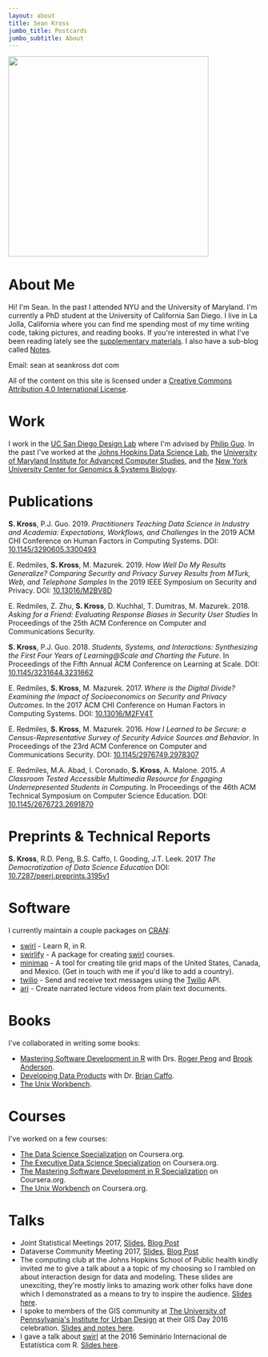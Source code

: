 ```yaml
---
layout: about
title: Sean Kross
jumbo_title: Postcards
jumbo_subtitle: About
---
```


<img src="https://pbs.twimg.com/profile_images/851893231235338242/339Vr6Cp_400x400.jpg" class="img-rounded" style="height:25rem">

# About Me

Hi! I'm Sean. In the past I attended NYU and the University of Maryland. I'm
currently a PhD student at the University of California San Diego.
I live in La Jolla, California where you can find me spending most of my time writing
code, taking pictures, and reading books. If you're interested in what I've been
reading lately see the [supplementary materials](supplementary-materials.html).
I also have a sub-blog called [Notes](http://seankross.com/notes/).

Email: sean at seankross dot com

All of the content on this site is licensed under a <a rel="license" href="https://creativecommons.org/licenses/by/4.0/">Creative Commons Attribution 4.0 International License</a>.

# Work

I work in the [UC San Diego Design Lab](http://designlab.ucsd.edu/) where I'm advised by
[Philip Guo](http://pgbovine.net/). In the past I've
worked at the [Johns Hopkins Data Science Lab](http://jhudatascience.org/), the
[University of Maryland Institute for Advanced Computer Studies](http://www.umiacs.umd.edu/),
and the
[New York University Center for Genomics & Systems Biology](http://cgsb.as.nyu.edu/page/home).

# Publications

**S. Kross**, P.J. Guo. 2019. *Practitioners Teaching Data Science in Industry and Academia: Expectations, Workflows, and Challenges* In the 2019 ACM CHI Conference on Human Factors in Computing Systems. DOI: [10.1145/3290605.3300493](https://seankross.com/chi-2019/)

E. Redmiles, **S. Kross**, M. Mazurek. 2019. *How Well Do My Results Generalize? Comparing Security and Privacy Survey Results from MTurk, Web, and Telephone Samples* In the 2019 IEEE Symposium on Security and Privacy. DOI: [10.13016/M2BV8D](http://drum.lib.umd.edu/handle/1903/19164)

E. Redmiles, Z. Zhu, **S. Kross**, D. Kuchhal, T. Dumitras, M. Mazurek. 2018. *Asking for a Friend: Evaluating Response Biases in Security User Studies* In Proceedings of the 25th ACM Conference on Computer and Communications Security.

**S. Kross**, P.J. Guo. 2018. *Students, Systems, and Interactions: Synthesizing the First Four Years of Learning@Scale and Charting the Future*. In Proceedings of the Fifth Annual ACM Conference on Learning at Scale. DOI: [10.1145/3231644.3231662](https://seankross.com/las-2018/)

E. Redmiles, **S. Kross**, M. Mazurek. 2017. *Where is the Digital Divide? Examining the Impact of Socioeconomics on Security and Privacy Outcomes*. In the 2017 ACM CHI Conference on Human Factors in Computing Systems. DOI: [10.13016/M2FV4T](https://cs.umd.edu/~eredmiles/camera-ready-low-ses.pdf)

E. Redmiles, **S. Kross**, M. Mazurek. 2016. *How I Learned to be Secure: a Census-Representative Survey of Security Advice Sources and Behavior*. In Proceedings of the 23rd ACM Conference on Computer and Communications Security. DOI: [10.1145/2976749.2978307](https://www.umiacs.umd.edu/~mmazurek/papers/ccs2016-learned-secure.pdf)

E. Redmiles, M.A. Abad, I. Coronado, **S. Kross**, A. Malone. 2015. *A Classroom Tested Accessible Multimedia Resource for Engaging Underrepresented Students in Computing*. In Proceedings of the 46th ACM Technical Symposium on Computer Science Education. DOI: [10.1145/2676723.2691870](http://dl.acm.org/citation.cfm?id=2691870)

# Preprints & Technical Reports

**S. Kross**, R.D. Peng, B.S. Caffo, I. Gooding, J.T. Leek. 2017 *The Democratization of Data Science Education* DOI: [10.7287/peerj.preprints.3195v1](https://peerj.com/preprints/3195/)

# Software

I currently maintain a couple packages on [CRAN](https://www.r-project.org/):

- [swirl](https://github.com/swirldev/swirl) - Learn R, in R.
- [swirlify](https://github.com/swirldev/swirlify) - A package for creating
[swirl](http://swirlstats.com/) courses.
- [minimap](https://github.com/seankross/minimap) - A tool for creating tile
grid maps of the United States, Canada, and Mexico. (Get in touch with me if
you'd like to add a country).
- [twilio](https://github.com/seankross/twilio) - Send and receive text messages
using the [Twilio](https://www.twilio.com/) API.
- [ari](https://github.com/seankross/ari) - Create narrated lecture videos from
plain text documents.

# Books

I've collaborated in writing some books:

- [Mastering Software Development in R](https://leanpub.com/msdr) with Drs.
[Roger Peng](https://twitter.com/rdpeng) and
[Brook Anderson](https://twitter.com/gbwanderson).
- [Developing Data Products](http://seankross.com/developing-data-products/)
with Dr. [Brian Caffo](https://twitter.com/bcaffo).
- [The Unix Workbench](https://leanpub.com/unix).

# Courses

I've worked on a few courses:

- [The Data Science Specialization](https://www.coursera.org/specializations/jhu-data-science) on Coursera.org.
- [The Executive Data Science Specialization](https://www.coursera.org/specializations/executive-data-science) on Coursera.org.
- [The Mastering Software Development in R Specialization](https://www.coursera.org/specializations/r) on Coursera.org.
- [The Unix Workbench](https://www.coursera.org/learn/unix) on Coursera.org.

# Talks

- Joint Statistical Meetings 2017, [Slides](http://seankross.com/jsm-talk/), [Blog Post](http://seankross.com/2017/08/11/Beyond-Axes-Simulating-Systems-with-Interactive-Graphics.html)
- Dataverse Community Meeting 2017, [Slides](http://seankross.com/iqss-talk/), [Blog Post](http://seankross.com/2017/06/19/Turning-Researcher-Fatigue-into-Puppy-Fatigue.html)
- The computing club at the Johns Hopkins School of Public health kindly invited
me to give a talk about a a topic of my choosing so I rambled on about
interaction design for data and modeling. These slides are unexciting, they're
mostly links to amazing work other folks have done which I demonstrated as
a means to try to inspire the audience. [Slides here](http://seankross.com/data-interaction-talk/).
- I spoke to members of the GIS community at [The University of Pennsylvania's
Institute for Urban Design](http://penniur.upenn.edu/) at their GIS Day 2016
celebration. [Slides and notes here](https://github.com/seankross/gisday).
- I gave a talk about [swirl](http://swirlstats.com/) at the 2016 Seminário
Internacional de Estatística com R. [Slides here](http://seankross.com/notes/swirltalk/).
